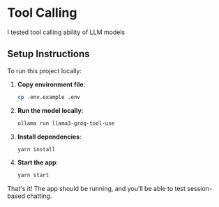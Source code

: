 # Tool Calling

I tested tool calling ability of LLM models

## Setup Instructions

To run this project locally:

1. **Copy environment file**:
   ```bash
   cp .env.example .env
   ```

2. **Run the model locally**:
   ```bash
   ollama run llama3-groq-tool-use
   ```

3. **Install dependencies**:
   ```bash
   yarn install
   ```

4. **Start the app**:
   ```bash
   yarn start
   ```

That's it! The app should be running, and you'll be able to test session-based chatting.

